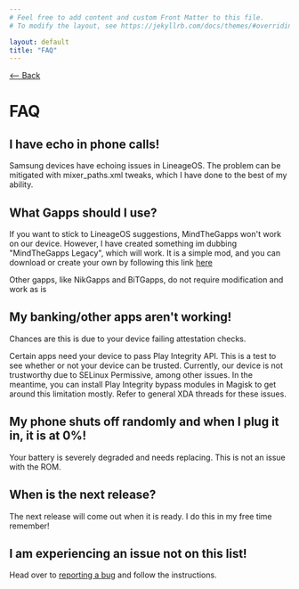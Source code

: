 ```yaml
---
# Feel free to add content and custom Front Matter to this file.
# To modify the layout, see https://jekyllrb.com/docs/themes/#overriding-theme-defaults

layout: default
title: "FAQ"
---
```

[ <-- Back](../)
# FAQ
## I have echo in phone calls!
Samsung devices have echoing issues in LineageOS. The problem can be mitigated with mixer_paths.xml tweaks, which I have done to the best of my ability.

## What Gapps should I use?
If you want to stick to LineageOS suggestions, MindTheGapps won't work on our device. However, I have created something im dubbing "MindTheGapps Legacy", which will work. It is a simple mod, and you can download or create your own by following this link [here](../downloads/mindthegapps)

Other gapps, like NikGapps and BiTGapps, do not require modification and work as is

## My banking/other apps aren't working!
Chances are this is due to your device failing attestation checks.

Certain apps need your device to pass Play Integrity API. This is a test to see whether or not your device can be trusted. Currently, our device is not trustworthy due to SELinux Permissive, among other issues. In the meantime, you can install Play Integrity bypass modules in Magisk to get around this limitation mostly. Refer to general XDA threads for these issues.

## My phone shuts off randomly and when I plug it in, it is at 0%!
Your battery is severely degraded and needs replacing. This is not an issue with the ROM.

## When is the next release?
The next release will come out when it is ready. I do this in my free time remember!

## I am experiencing an issue not on this list!
Head over to [reporting a bug](../bugreport) and follow the instructions.